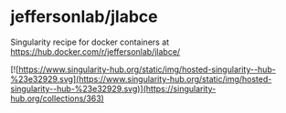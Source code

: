 # jeffersonlab/jlabce
Singularity recipe for docker containers at https://hub.docker.com/r/jeffersonlab/jlabce/

[![https://www.singularity-hub.org/static/img/hosted-singularity--hub-%23e32929.svg](https://www.singularity-hub.org/static/img/hosted-singularity--hub-%23e32929.svg)](https://singularity-hub.org/collections/363)
